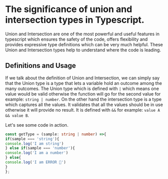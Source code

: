 # The significance of union and intersection types in Typescript.

Union and Intersection are one of the most powerful and useful features in typescript which ensures the safety of the code, offers flexibility and provides expressive type definitions which can be very much helpful. 
These Union and Intersection types help to understand where the code is leading.

## Definitions and Usage
If we talk about the definition of Union and Intersection, we can simply say that the Union type is a type that lets a variable hold an outcome among the many outcomes. The Union type which is defined with `|` which means one value would be valid otherwise the function will go for the second value for example: `string | number`. On the other hand the intersection type is a type which captures all the values. It validates that all the values should be in use otherwise it will provide no result. It is defined with `&&` for example: `value A && value B`. 

Let's see some code in action.

```typescript
const getType = (sample: string | number) =>{
if(sample === 'string'){
console.log('I am string')
} else if(sample === 'number'){
console.log('I am a number')
} else{
console.log('I am ERROR 🥴')
}
};
